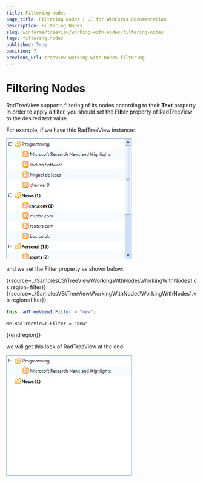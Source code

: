 ```yaml
---
title: Filtering Nodes
page_title: Filtering Nodes | UI for WinForms Documentation
description: Filtering Nodes
slug: winforms/treeview/working-with-nodes/filtering-nodes
tags: filtering,nodes
published: True
position: 7
previous_url: treeview-working-with-nodes-filtering
---
```


# Filtering Nodes


RadTreeView supports filtering of its nodes according to their __Text__ property. In order to apply a filter, you should set the __Filter__ property of RadTreeView to the desired text value. 
        
For example, if we have this RadTreeView instance:

![treeview-working-with-nodes-filtering 001](images/treeview-working-with-nodes-filtering001.png)

and we set the Filter property as shown below:

{{source=..\SamplesCS\TreeView\WorkingWithNodes\WorkingWithNodes1.cs region=filter}} 
{{source=..\SamplesVB\TreeView\WorkingWithNodes\WorkingWithNodes1.vb region=filter}} 

````C#
this.radTreeView1.Filter = "new";

````
````VB.NET
Me.RadTreeView1.Filter = "new"

````

{{endregion}} 

we will get this look of RadTreeView at the end:

![treeview-working-with-nodes-filtering 002](images/treeview-working-with-nodes-filtering002.png)
